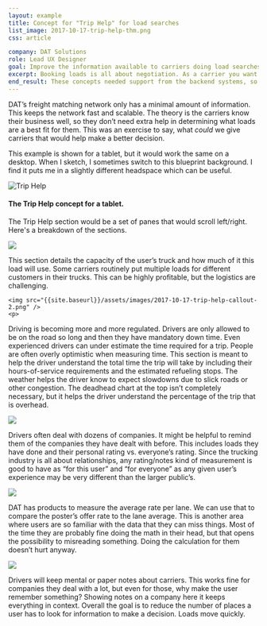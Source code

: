 ```yaml
---
layout: example
title: Concept for "Trip Help" for load searches
list_image: 2017-10-17-trip-help-thm.png
css: article

company: DAT Solutions
role: Lead UX Designer
goal: Improve the information available to carriers doing load searches
excerpt: Booking loads is all about negotiation. As a carrier you want as much information as you can get to make an informed decision. In the current environment, the useful information is scattered. It would be helpful to consolidate and present data in a way that is quickly consumable to allow for better negotiations.
end_result: These concepts needed support from the backend systems, so they did not get implemented.
---
```


DAT’s freight matching network only has a minimal amount of information. This keeps the network fast and scalable. The theory is the carriers know their business well, so they don’t need extra help in determining what loads are a best fit for them. This was an exercise to say, what _could_ we give carriers that would help make a better decision.

This example is shown for a tablet, but it would work the same on a desktop. When I sketch, I sometimes switch to this blueprint background. I find it puts me in a slightly different headspace which can be useful. 


![Trip Help]({{site.baseurl}}/assets/images/2017-10-17-trip-help.png "The Trip Help section contains information that is pertinent to the user when evaluating a load.")
<h4>The Trip Help concept for a tablet. </h4>

The Trip Help section would be a set of panes that would scroll left/right. Here's a breakdown of the sections.



<div id="examples">
	<img src="{{site.baseurl}}/assets/images/2017-10-17-trip-help-callout-1.png" />
	<p>
This section details the capacity of the user’s truck and how much of it this load will use. Some carriers routinely put multiple loads for different customers in their trucks. This can be highly profitable, but the logistics are challenging.</p>

	<img src="{{site.baseurl}}/assets/images/2017-10-17-trip-help-callout-2.png" />
	<p>
Driving is becoming more and more regulated. Drivers are only allowed to be on the road so long and then they have mandatory down time. Even experienced drivers can under estimate the time required for a trip. People are often overly optimistic when measuring time. This section is meant to help the driver understand the total time the trip will take by including their hours-of-service requirements and the estimated refueling stops. The weather helps the driver know to expect slowdowns due to slick roads or other congestion. The deadhead chart at the top isn’t completely necessary, but it helps the driver understand the percentage of the trip that is overhead.
</p>

<img src="{{site.baseurl}}/assets/images/2017-10-17-trip-help-callout-3.png" />
<p>
Drivers often deal with dozens of companies. It might be helpful to remind them of the companies they have dealt with before. This includes loads they have done and their personal rating vs. everyone’s rating. Since the trucking industry is all about relationships, any rating/notes kind of measurement is good to have as “for this user” and “for everyone” as any given user’s experience may be very different than the larger public’s. </p>

<img src="{{site.baseurl}}/assets/images/2017-10-17-trip-help-callout-4.png" />
<p>
DAT has products to measure the average rate per lane. We can use that to compare the poster’s offer rate to the lane average. This is another area where users are so familiar with the data that they can miss things. Most of the time they are probably fine doing the math in their head, but that opens the possibility to misreading something. Doing the calculation for them doesn’t hurt anyway.</p>

<img src="{{site.baseurl}}/assets/images/2017-10-17-trip-help-callout-5.png" />
<p>
Drivers will keep mental or paper notes about carriers. This works fine for companies they deal with a lot, but even for those, why make the user remember something? Showing notes on a company here it keeps everything in context. Overall the goal is to reduce the number of places a user has to look for information to make a decision. Loads move quickly. 
</p>
</div>
